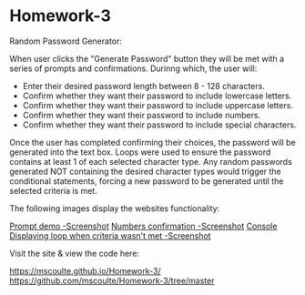 # Homework-3

Random Password Generator:

When user clicks the "Generate Password" button they will be met with a series of prompts and confirmations.
Durinng which, the user will:

- Enter their desired password length between 8 - 128 characters. 
- Confirm whether they want their password to include lowercase letters.
- Confirm whether they want their password to include uppercase letters.
- Confirm whether they want their password to include numbers.
- Confirm whether they want their password to include special characters.

Once the user has completed confirming their choices, the password will be generated into the text box.
Loops were used to ensure the password contains at least 1 of each selected character type. Any random 
passwords generated NOT containing the desired character types would trigger the conditional 
statements, forcing a new password to be generated until the selected criteria is met.

The following images display the websites functionality:

[Prompt demo -Screenshot](./Assets/Prompt.png)
[Numbers confirmation -Screenshot](./Assets/NumbersPrompt.png)
[Console Displaying loop when criteria wasn't met -Screenshot](./Assets/Console-False.png)

Visit the site & view the code here:

https://mscoulte.github.io/Homework-3/
https://github.com/mscoulte/Homework-3/tree/master